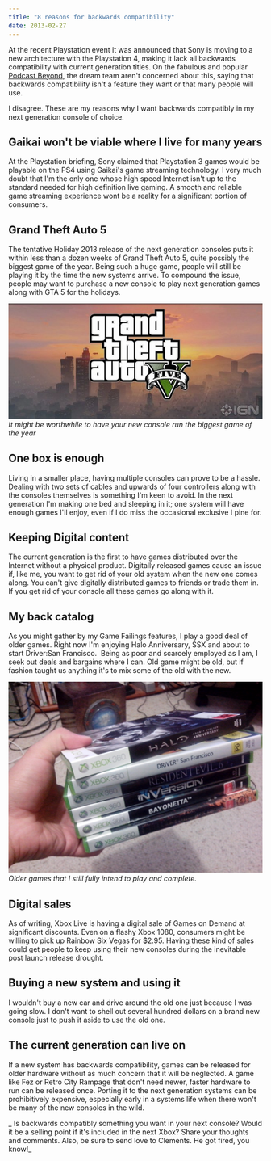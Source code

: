 ```yaml
---
title: "8 reasons for backwards compatibility"
date: 2013-02-27
---
```


At the recent Playstation event it was announced that Sony is moving to a new architecture with the Playstation 4, making it lack all backwards compatibility with current generation titles. On the fabulous and popular [Podcast Beyond](http://feeds.ign.com/ignfeeds/podcasts/beyond/), the dream team aren't concerned about this, saying that backwards compatibility isn't a feature they want or that many people will use.

I disagree. These are my reasons why I want backwards compatibly in my next generation console of choice.

## Gaikai won't be viable where I live for many years

At the Playstation briefing, Sony claimed that Playstation 3 games would be playable on the PS4 using Gaikai's game streaming technology. I very much doubt that I'm the only one whose high speed Internet isn't up to the standard needed for high definition live gaming. A smooth and reliable game streaming experience wont be a reality for a significant portion of consumers.

## Grand Theft Auto 5

The tentative Holiday 2013 release of the next generation consoles puts it within less than a dozen weeks of Grand Theft Auto 5, quite possibly the biggest game of the year. Being such a huge game, people will still be playing it by the time the new systems arrive. To compound the issue, people may want to purchase a new console to play next generation games along with GTA 5 for the holidays.

[![It might be worthwhile to have your new console run the biggest game of the year](../../assets/images/blog/gta.jpg)](../../assets/images/blog/gta.jpg)
_It might be worthwhile to have your new console run the biggest game of the year_

## One box is enough

Living in a smaller place, having multiple consoles can prove to be a hassle. Dealing with two sets of cables and upwards of four controllers along with the consoles themselves is something I'm keen to avoid. In the next generation I'm making one bed and sleeping in it; one system will have enough games I'll enjoy, even if I do miss the occasional exclusive I pine for.

## Keeping Digital content

The current generation is the first to have games distributed over the Internet without a physical product. Digitally released games cause an issue if, like me, you want to get rid of your old system when the new one comes along. You can't give digitally distributed games to friends or trade them in. If you get rid of your console all these games go along with it.

## My back catalog

As you might gather by my Game Failings features, I play a good deal of older games. Right now I'm enjoying Halo Anniversary, SSX and about to start Driver:San Francisco.  Being as poor and scarcely employed as I am, I seek out deals and bargains where I can. Old game might be old, but if fashion taught us anything it's to mix some of the old with the new.

[![Older games that I still fully intend to play and complete.](../../assets/images/blog/IMG_20130227_232022.jpg)](../../assets/images/blog/IMG_20130227_232022.jpg)
_Older games that I still fully intend to play and complete._

## Digital sales

As of writing, Xbox Live is having a digital sale of Games on Demand at significant discounts. Even on a flashy Xbox 1080, consumers might be willing to pick up Rainbow Six Vegas for $2.95. Having these kind of sales could get people to keep using their new consoles during the inevitable post launch release drought.

## Buying a new system and using it

I wouldn't buy a new car and drive around the old one just because I was going slow. I don't want to shell out several hundred dollars on a brand new console just to push it aside to use the old one.

## The current generation can live on

If a new system has backwards compatibility, games can be released for older hardware without as much concern that it will be neglected. A game like Fez or Retro City Rampage that don't need newer, faster hardware to run can be released once. Porting it to the next generation systems can be prohibitively expensive, especially early in a systems life when there won't be many of the new consoles in the wild.

_ Is backwards compatibly something you want in your next console? Would it be a selling point if it's included in the next Xbox? Share your thoughts and comments. Also, be sure to send love to Clements. He got fired, you know!_
